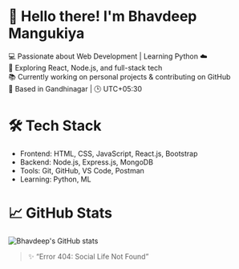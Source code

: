 # 👋 Hello there! I'm Bhavdeep Mangukiya

💻 Passionate about Web Development | Learning Python ☁️  
🚀 Exploring React, Node.js, and full-stack tech  
📚 Currently working on personal projects & contributing on GitHub  
📍 Based in Gandhinagar | 🕒 UTC+05:30

# 🛠️ Tech Stack
- Frontend: HTML, CSS, JavaScript, React.js, Bootstrap  
- Backend: Node.js, Express.js, MongoDB  
- Tools: Git, GitHub, VS Code, Postman
- Learning: Python, ML

# 📈 GitHub Stats
![Bhavdeep's GitHub stats](https://github-readme-stats.vercel.app/api?username=bhavdeep29&show_icons=true&theme=radical)

> ✨ “Error 404: Social Life Not Found”  
